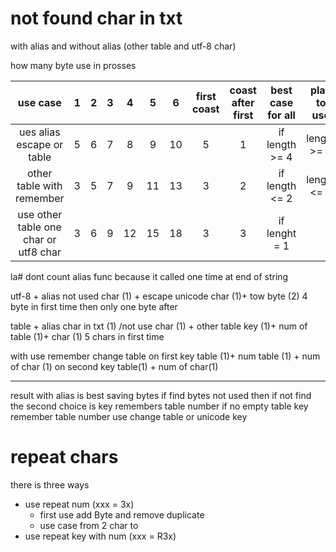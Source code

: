 # not found char in txt
with alias and without alias (other table and utf-8 char)

how many byte use in prosses

| use case                              | 1 | 2 | 3 | 4  | 5  | 6  | first coast | coast after first | best case for all | plan to use |
|:-------------------------------------:|:-:|:-:|:-:|:--:|:--:|:--:|:-----------:|:-----------------:|:-----------------:|:-----------:|
| ues alias escape or table             | 5 | 6 | 7 | 8  | 9  | 10 | 5           | 1                 | if length >= 4    | lenght >= 3 |
| other table with remember             | 3 | 5 | 7 | 9  | 11 | 13 | 3           | 2                 | if length <= 2    | lenght <= 2 |
| use other table one char or utf8 char | 3 | 6 | 9 | 12 | 15 | 18 | 3           | 3                 | if lenght = 1     |             |

la\# dont count alias func because it called one time at end of string

utf-8 + alias
not used char (1) + escape unicode char (1)+ tow byte (2)
4 byte in first time then only one byte after

table + alias
 char in txt (1) /not use char (1) + other table key (1)+ num of table (1)+ char (1)
5 chars in first  time


with use remember change table
on first key table (1)+ num table (1) + num of char (1)
on second key table(1) + num of char(1)

----

result 
with alias is best saving bytes if find bytes not used
then if not find the second choice is key remembers table number
	if no empty table key remember table number
		use change table or unicode key 

# repeat chars
there is three ways
- use repeat num (xxx = 3x)
    - first use add Byte and remove duplicate
    - use case from 2 char to 
- use repeat key with num (xxx = R3x)